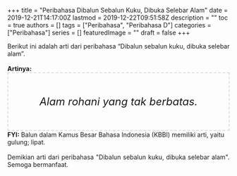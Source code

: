 +++
title = "Peribahasa Dibalun Sebalun Kuku, Dibuka Selebar Alam"
date = 2019-12-21T14:17:00Z
lastmod = 2019-12-22T09:51:58Z
description = ""
toc = true
authors = []
tags = ["Peribahasa", "Peribahasa D"]
categories = ["Peribahasa"]
series = []
featuredImage = ""
draft = false
+++

<div dir="ltr" style="text-align: left;" trbidi="on"><div style="text-align: justify;">Berikut ini adalah arti dari peribahasa “Dibalun sebalun kuku, dibuka selebar alam”.</div><br /><div style="text-align: justify;"><b>Artinya:</b></div><div style="border: 2px dashed #ddd; font-size: 24px; height: auto; margin: 0 auto; padding: 50px; text-align: center; width: auto;"><i>Alam rohani yang tak berbatas.</i></div><b>FYI:</b> Balun dalam Kamus Besar Bahasa Indonesia (KBBI) memiliki arti, yaitu gulung; lipat.<br /><br /><div style="text-align: justify;">Demikian arti dari peribahasa "Dibalun sebalun kuku, dibuka selebar alam". Semoga bermanfaat.</div></div>
